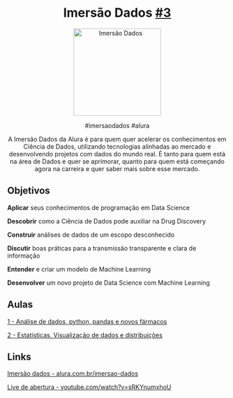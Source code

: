 <h1 align="center">Imersão Dados <a href="https://www.alura.com.br/imersao-dados">#3<a/></h1>

<p align="center">
  <img 
    src="https://www.alura.com.br/assets/img/imersoes/imersao-dados/logo-mersao.1616501197.svg"
    title="Imersão Dados"
    alt="Imersão Dados"
    width=200
    height=200
   />
</p>
<p align="center">
  #imersaodados #alura
</p>

<p align="center" width=400>
A Imersão Dados da Alura é para quem quer acelerar os conhecimentos em Ciência de Dados, utilizando tecnologias alinhadas ao mercado e desenvolvendo projetos com dados do mundo real. É tanto para quem está na área de Dados e quer se aprimorar, quanto para quem está começando agora na carreira e quer saber mais sobre esse mercado.
</p>

## Objetivos

__Aplicar__ seus conhecimentos de programação em Data Science
  
__Descobrir__ como a Ciência de Dados pode auxiliar na Drug Discovery

__Construir__ análises de dados de um escopo desconhecido

__Discutir__ boas práticas para a transmissão transparente e clara de informação

__Entender__ e criar um modelo de Machine Learning

__Desenvolver__ um novo projeto de Data Science com Machine Learning

## Aulas

[1 - Análise de dados, python, pandas e novos fármacos](https://github.com/leonardo-melniski/imersaodados-3/blob/main/imersaodados3_aula1.ipynb)

[2 - Estatísticas, Visualização de dados e distribuições](https://github.com/leonardo-melniski/imersaodados-3/blob/main/imersaodados3_aula2.ipynb)


## Links

<a href="https://www.alura.com.br/imersao-dados">Imersão dados - alura.com.br/imersao-dados</a>

<a href="https://www.youtube.com/watch?v=sRKYnumxhoU">Live de abertura - youtube.com/watch?v=sRKYnumxhoU</a>
